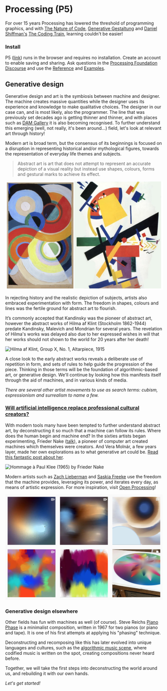# Processing \(P5\)

For over 15 years Processing has lowered the threshold of programming graphics, and with [The Nature of Code](http://natureofcode.com/), [Generative Gestaltung](http://www.generative-gestaltung.de/2/) and [Daniel Shiffman's](https://shiffman.net/) [The Coding Train](https://www.youtube.com/user/shiffman/videos), learning couldn't be easier!

### Install

P5 \([link](https://editor.p5js.org/)\) runs in the browser and requires no installation. Create an account to enable saving and sharing. Ask questions in the [Processing Foundation Discourse](https://discourse.processing.org/) and use the [Reference](https://p5js.org/reference/) and [Examples](https://p5js.org/examples/).

## Generative design

Generative design and art is the symbiosis between machine and designer. The machine creates massive quantities while the designer uses its experience and knowledge to make qualitative choices. The designer in our case can, and is most likely, also the programmer. The line that was previously set decades ago is getting thinner and thinner, and with places such as [DAM Gallery](https://dam-gallery.de/) it is also becoming recognised. To further understand this emerging \(well, not really, it's been around…\) field, let's look at relevant art through history!

Modern art is broad term, but the consensus of its beginnings is focused on a disruption in representing historical and/or mythological figures, towards the representation of everyday life themes and subjects. 

> Abstract art is art that does not attempt to represent an accurate depiction of a visual reality but instead use shapes, colours, forms and gestural marks to achieve its effect.

![Sonia Delaunay-Terk and Kazemir Malevich](../../.gitbook/assets/screenshot-2019-09-22-at-22.20.47.png)

In rejecting history and the realistic depiction of subjects, artists also embraced experimentation with form. The freedom in shapes, colours and lines was the fertile ground for abstract art to flourish.

It’s commonly accepted that Kandinsky was the pioneer of abstract art, however the abstract works of Hilma af Klint \(Stockholm 1862-1944\) predate Kandinsky, Malevich and Mondrian for several years. The revelation of Hilma's works was delayed also due to her expressed wishes in will that her works should not shown to the world for 20 years after her death!

![Hilma af Klint, Group X, No. 1, Altarpiece, 1915](https://www.theparisreview.org/blog/wp-content/uploads/2018/10/gen-press_hilmaafklint_groupxno.1.jpg)

A close look to the early abstract works reveals a deliberate use of repetition in form, and sets of rules to help guide the progression of the piece. Thinking in those terms will be the foundation of algorithmic-based art, or generative design. We'll continue by looking how this manifests itself through the aid of machines, and in various kinds of media.

_There are several other artist movements to use as search terms: cubism, expressionism and surrealism to name a few._

### [Will artificial intelligence replace professional cultural creators?](https://strelkamag.com/en/article/lev-manovich-ai-aesthetics)

With modern tools many have been tempted to further understand abstract art, by deconstructing it so much that a machine can follow its rules. Where does the human begin and machine end? In the sixties artists began experimenting, Frieder Nake \([talk](https://www.youtube.com/watch?v=x-qAPvYdXgM)\), a pioneer of computer art created machines which themselves were creators. And Vera Molnár, a few years layer, made her own explorations as to what generative art could be. [Read this fantastic post about her](https://medium.com/@xuetingzhang313/re-code-vera-moln%C3%A1rs-interruptions-b6dc9765eae5).

![Hommage &#xE0; Paul Klee \(1965\) by Frieder Nake](https://storage.strelka.com/i/acc35992-8b7d-437d-bc49-91e514ca32ee/w/840)

Modern artists such as [Zach Lieberman](https://www.instagram.com/zach.lieberman/) and [Saskia Freeke](https://www.instagram.com/sasj_nl/) use the freedom that the machine provides, leveraging its power, and iterates every day, as means of artistic expression. For more inspiration, visit [Open Processing](https://www.openprocessing.org/)!

![@zach.lieberman](../../.gitbook/assets/screenshot-2019-09-22-at-21.54.25.png)

### Generative design elsewhere

Other fields has fun with machines as well \(of course\). Steve Reichs [Piano Phase](https://www.youtube.com/watch?v=gobDFubBiRg) is a minimalist composition, written in 1967 for two pianos \(or piano and tape\). It is one of his first attempts at applying his "phasing" technique.

Deconstructing and recomposing like this has later evolved into unique languages and cultures, such as the [algorithmic music scene](https://youtu.be/CSQ8npnlk0I), where codified music is written on the spot, creating compositions never heard before.

Together, we will take the first steps into deconstructing the world around us, and rebuilding it with our own hands.

_Let's get started!_

